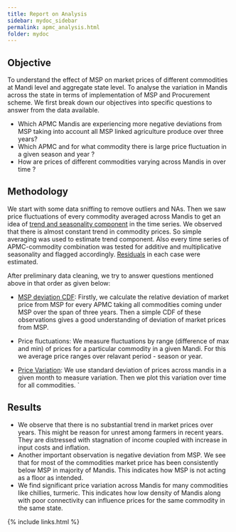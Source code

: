 ```yaml
---
title: Report on Analysis
sidebar: mydoc_sidebar
permalink: apmc_analysis.html
folder: mydoc
---
```


## Objective

To understand the effect of MSP on market prices of different commodities at Mandi level and aggregate state level. To analyse the variation in Mandis across the state in terms of implementation of MSP and Procurement scheme. We first break down our objectives into specific questions to answer from the data available.

* Which APMC Mandis are experiencing more negative deviations from MSP taking into account all MSP linked agriculture produce over three years?
* Which APMC and for what commodity there is large price fluctuation in a given season and year ?
* How are prices of different commodities varying across Mandis in over time ?

## Methodology

  We start with some data sniffing to remove outliers and NAs. Then we saw price fluctuations of every commodity averaged across Mandis to get an idea of [trend and seasonality component]({{site.baseurl}}/pages/vis/avg_across_mandis_for_each_commdty.html) in the time series. We observed that there is almost constant trend in commodity prices. So simple averaging was used to estimate trend component. Also every time series of APMC-commodity combination was tested for additive and multiplicative seasonality and flagged accordingly. [Residuals]({{site.baseurl}}/pages/vis/avg_resi_across_mandis_for_each_commdty.html) in each case were estimated. 

After preliminary data cleaning, we try to answer questions mentioned above in that order as given below: 

* [MSP deviation CDF]({{site.baseurl}}/pages/vis/cdf-dataset.html): Firstly, we calculate the relative deviation of market price from MSP for every APMC taking all commodities coming under MSP over the span of three years. Then a simple CDF of these observations gives a good understanding of deviation of market prices from MSP. 

* Price fluctuations: We measure fluctuations by range (difference of  max and min) of prices for a particular commodity in a given Mandi. For this we average price ranges over relavant period - season or year.
   
* [Price Variation]({{site.baseurl}}/pages/vis/stddev_across_mandis_for_each_commdty.html): We use standard deviation of prices across mandis in a given month to measure variation. Then we plot this variation over time for all commodities.
`

## Results

* We observe that there is no substantial trend in market prices over years. This might be reason for unrest among farmers in recent years. They are distressed with stagnation of income coupled with increase in input costs and inflation.
* Another important observation is negative deviation from MSP. We see that for most of the commodities market price has been consistently below MSP in majority of Mandis. This indicates how MSP is not acting as a floor as intended.
* We find significant price variation across Mandis for many commodities like chillies, turmeric. This indicates how low density of Mandis along with poor connectivity can influence prices for the same commodity in the same state.   



{% include links.html %}
